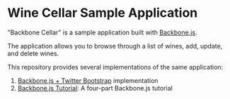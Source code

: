 # Wine Cellar Sample Application #

"Backbone Cellar" is a sample application built with [Backbone.js](http://documentcloud.github.com/backbone/).

The application allows you to browse through a list of wines, add, update, and delete wines.

This repository provides several implementations of the same application:

1. [Backbone.js + Twitter Bootstrap](https://github.com/ccoenraets/backbone-cellar/tree/master/bootstrap) implementation
2. [Backbone.js Tutorial](https://github.com/ccoenraets/backbone-cellar/tree/master/tutorial): A four-part Backbone.js tutorial
